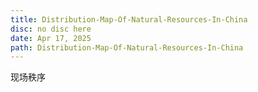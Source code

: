 ```yaml
---
title: Distribution-Map-Of-Natural-Resources-In-China
disc: no disc here
date: Apr 17, 2025
path: Distribution-Map-Of-Natural-Resources-In-China
---
```

<special>
</special>


现场秩序
<script type="text/javascript" src="03/test.js"></script>

